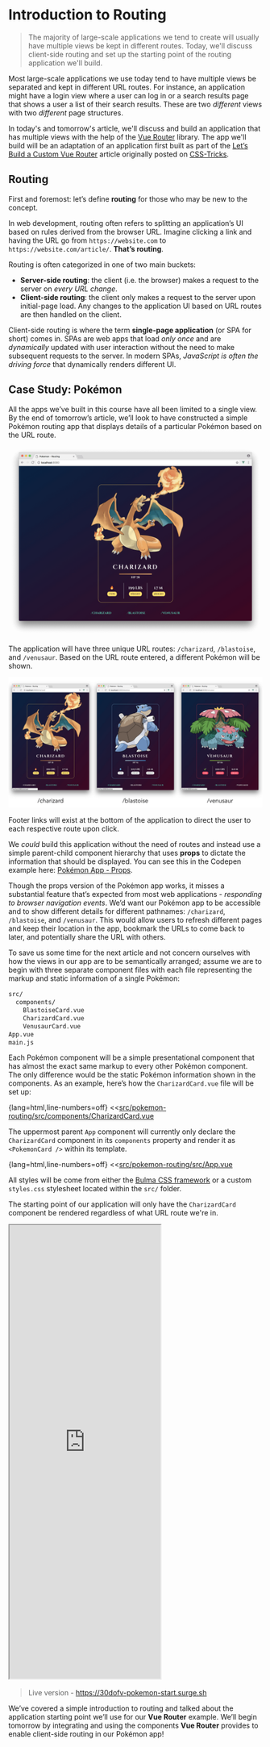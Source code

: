 # Introduction to Routing

> The majority of large-scale applications we tend to create will usually have multiple views be kept in different routes. Today, we'll discuss client-side routing and set up the starting point of the routing application we'll build.

Most large-scale applications we use today tend to have multiple views be separated and kept in different URL routes. For instance, an application might have a login view where a user can log in or a search results page that shows a user a list of their search results. These are two _different_ views with two _different_ page structures.

In today's and tomorrow's article, we'll discuss and build an application that has multiple views with the help of the [Vue Router](https://github.com/vuejs/vue-router) library. The app we'll build will be an adaptation of an application first built as part of the [Let’s Build a Custom Vue Router](https://css-tricks.com/build-a-custom-vue-router/) article originally posted on [CSS-Tricks](https://css-tricks.com/).

## Routing

First and foremost: let’s define __routing__ for those who may be new to the concept.

In web development, routing often refers to splitting an application’s UI based on rules derived from the browser URL. Imagine clicking a link and having the URL go from `https://website.com` to `https://website.com/article/`. __That’s routing__.

Routing is often categorized in one of two main buckets:

- __Server-side routing__: the client (i.e. the browser) makes a request to the server on _every URL change_.
- __Client-side routing__: the client only makes a request to the server upon initial-page load. Any changes to the application UI based on URL routes are then handled on the client.

Client-side routing is where the term __single-page application__ (or SPA for short) comes in. SPAs are web apps that load _only once_ and are _dynamically_ updated with user interaction without the need to make subsequent requests to the server. In modern SPAs, _JavaScript is often the driving force_ that dynamically renders different UI.

## Case Study: Pokémon

All the apps we’ve built in this course have all been limited to a single view. By the end of tomorrow’s article, we’ll look to have constructed a simple Pokémon routing app that displays details of a particular Pokémon based on the URL route.

![](./public/assets/pokemon-routing-app.png)

The application will have three unique URL routes: `/charizard`, `/blastoise`, and `/venusaur`. Based on the URL route entered, a different Pokémon will be shown.

![](./public/assets/pokemon-routing-different-routes.png)

Footer links will exist at the bottom of the application to direct the user to each respective route upon click.

We _could_ build this application without the need of routes and instead use a simple parent-child component hierarchy that uses __props__ to dictate the information that should be displayed. You can see this in the Codepen example here: [Pokémon App - Props](https://codepen.io/itslit/pen/yvymJL).

Though the props version of the Pokémon app works, it misses a substantial feature that’s expected from most web applications - _responding to browser navigation events_. We’d want our Pokémon app to be accessible and to show different details for different pathnames: `/charizard`, `/blastoise`, and `/venusaur`.  This would allow users to refresh different pages and keep their location in the app, bookmark the URLs to come back to later, and potentially share the URL with others.

To save us some time for the next article and not concern ourselves with how the views in our app are to be semantically arranged; assume we are to begin with three separate component files with each file representing the markup and static information of a single Pokémon:

```shell
src/
  components/
    BlastoiseCard.vue
    CharizardCard.vue
    VenusaurCard.vue
App.vue
main.js
```

Each Pokémon component will be a simple presentational component that has almost the exact same markup to every other Pokémon component. The only difference would be the static Pokémon information shown in the components. As an example, here’s how the `CharizardCard.vue` file will be set up:

{lang=html,line-numbers=off}
<<[src/pokemon-routing/src/components/CharizardCard.vue](./src/pokemon-routing/src/components/CharizardCard.vue)

The uppermost parent `App` component will currently only declare the `CharizardCard` component in its `components` property and render it as `<PokemonCard />` within its template.

{lang=html,line-numbers=off}
<<[src/pokemon-routing/src/App.vue](./src/pokemon-routing/src/App.vue)

All styles will be come from either the [Bulma CSS framework](https://bulma.io/documentation/) or a custom `styles.css` stylesheet located within the `src/` folder.

The starting point of our application will only have the `CharizardCard` component be rendered regardless of what URL route we're in.

<iframe src='https://thirty-days-of-vue-pokemon-app-start.surge.sh/'
        height="900"
        scrolling="no"
         >
</iframe>

> Live version - https://30dofv-pokemon-start.surge.sh

We’ve covered a simple introduction to routing and talked about the application starting point we’ll use for our __Vue Router__ example. We’ll begin tomorrow by integrating and using the components __Vue Router__ provides to enable client-side routing in our Pokémon app!
